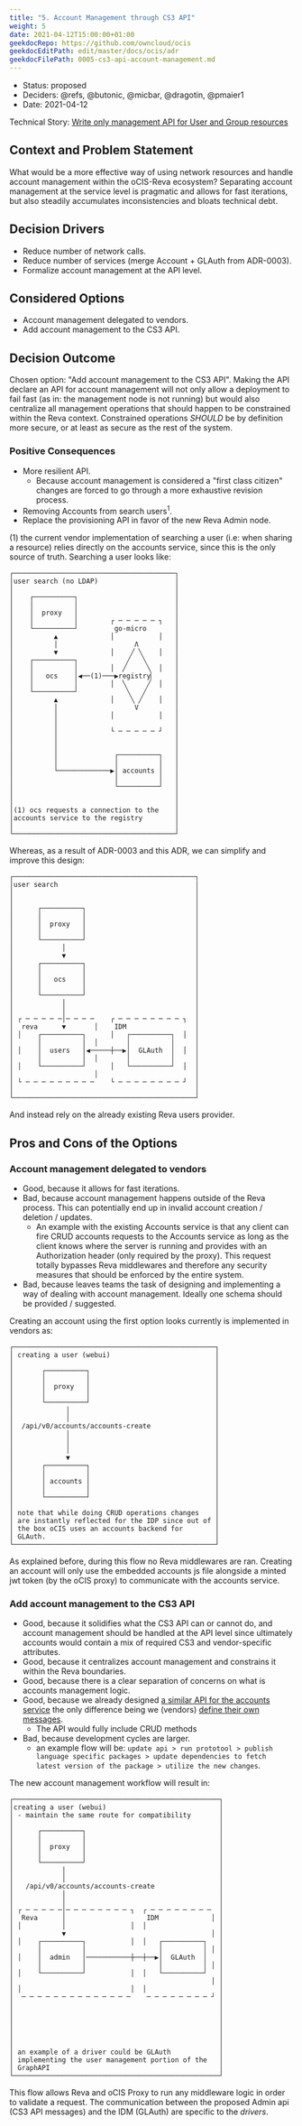 ```yaml
---
title: "5. Account Management through CS3 API"
weight: 5
date: 2021-04-12T15:00:00+01:00
geekdocRepo: https://github.com/owncloud/ocis
geekdocEditPath: edit/master/docs/ocis/adr
geekdocFilePath: 0005-cs3-api-account-management.md
---
```


* Status: proposed
* Deciders: @refs, @butonic, @micbar, @dragotin, @pmaier1
* Date: 2021-04-12

Technical Story: [Write only management API for User and Group resources](https://github.com/cs3org/cs3apis/pull/119)

## Context and Problem Statement

What would be a more effective way of using network resources and handle account management within the oCIS-Reva ecosystem? Separating account management at the service level is pragmatic and allows for fast iterations, but also steadily accumulates inconsistencies and bloats technical debt.

## Decision Drivers

* Reduce number of network calls.
* Reduce number of services (merge Account + GLAuth from ADR-0003).
* Formalize account management at the API level.

## Considered Options

* Account management delegated to vendors.
* Add account management to the CS3 API.

## Decision Outcome

Chosen option: "Add account management to the CS3 API". Making the API declare an API for account management will not only allow a deployment to fail fast (as in: the management node is not running) but would also centralize all management operations that should happen to be constrained within the Reva context. Constrained operations *SHOULD* be by definition more secure, or at least as secure as the rest of the system.

### Positive Consequences

* More resilient API.
  * Because account management is considered a "first class citizen" changes are forced to go through a more exhaustive revision process.
* Removing Accounts from search users<sup>1</sup>.
* Replace the provisioning API in favor of the new Reva Admin node.

(1) the current vendor implementation of searching a user (i.e: when sharing a resource) relies directly on the accounts service, since this is the only source of truth. Searching a user looks like:

```
┌────────────────────────────────────────┐
│user search (no LDAP)                   │
│                                        │
│    ┌──────────┐                        │
│    │          │                        │
│    │  proxy   │                        │
│    │          │        ┌ ─ ─ ─ ─ ─ ┐   │
│    └──────────┘         go-micro       │
│          ▲             │           │   │
│          │                   Λ         │
│          ▼             │    ╱ ╲    │   │
│    ┌──────────┐            ╱   ╲       │
│    │          │        │  ╱     ╲  │   │
│    │   ocs    │◀──(1)───▶registry▏     │
│    │          │        │  ╲     ╱  │   │
│    └──────────┘            ╲   ╱       │
│          ▲             │    ╲ ╱    │   │
│          │                   V         │
│          │             │           │   │
│          │                             │
│          │             └ ─ ─ ─ ─ ─ ┘   │
│          │                             │
│          │                             │
│          │              ┌──────────┐   │
│          │              │          │   │
│          └─────────────▶│ accounts │   │
│                         │          │   │
│                         └──────────┘   │
│                                        │
│                                        │
│(1) ocs requests a connection to the    │
│accounts service to the registry        │
│                                        │
└────────────────────────────────────────┘
```

Whereas, as a result of ADR-0003 and this ADR, we can simplify and improve this design:

```
┌─────────────────────────────────────────────┐
│user search                                  │
│                                             │
│                                             │
│      ┌──────────┐                           │
│      │          │                           │
│      │  proxy   │                           │
│      │          │                           │
│      └──────────┘                           │
│            │                                │
│            ▼                                │
│      ┌──────────┐                           │
│      │          │                           │
│      │   ocs    │                           │
│      │          │                           │
│      └──────────┘                           │
│            │                                │
│            │                                │
│ ┌ ─ ─ ─ ─ ─│─ ─ ─ ─    ┌ ─ ─ ─ ─ ─ ─ ─ ─ ┐  │
│  reva      ▼       │    IDM                 │
│ │    ┌──────────┐      │   ┌──────────┐  │  │
│      │          │  │       │          │     │
│ │    │  users   │◀─────┼──▶│  GLAuth  │  │  │
│      │          │  │       │          │     │
│ │    └──────────┘      │   └──────────┘  │  │
│                    │                        │
│ └ ─ ─ ─ ─ ─ ─ ─ ─ ─    └ ─ ─ ─ ─ ─ ─ ─ ─ ┘  │
│                                             │
└─────────────────────────────────────────────┘
```

And instead rely on the already existing Reva users provider.


## Pros and Cons of the Options

### Account management delegated to vendors

* Good, because it allows for fast iterations.
* Bad, because account management happens outside of the Reva process. This can potentially end up in invalid account creation / deletion / updates.
  * An example with the existing Accounts service is that any client can fire CRUD accounts requests to the Accounts service as long as the client knows where the server is running and provides with an Authorization header (only required by the proxy). This request totally bypasses Reva middlewares and therefore any security measures that should be enforced by the entire system.
* Bad, because leaves teams the task of designing and implementing a way of dealing with account management. Ideally one schema should be provided / suggested.

Creating an account using the first option looks currently is implemented in vendors as:

```
┌──────────────────────────────────────────────────┐
│ creating a user (webui)                          │
│                                                  │
│       ┌──────────┐                               │
│       │          │                               │
│       │  proxy   │                               │
│       │          │                               │
│       └──────────┘                               │
│             │                                    │
│             │                                    │
│  /api/v0/accounts/accounts-create                │
│             │                                    │
│             │                                    │
│             │                                    │
│             ▼                                    │
│       ┌──────────┐                               │
│       │          │                               │
│       │ accounts │                               │
│       │          │                               │
│       └──────────┘                               │
│                                                  │
│ note that while doing CRUD operations changes    │
│ are instantly reflected for the IDP since out of │
│ the box oCIS uses an accounts backend for        │
│ GLAuth.                                          │
└──────────────────────────────────────────────────┘
```

As explained before, during this flow no Reva middlewares are ran. Creating an account will only use the embedded accounts js file alongside a minted jwt token (by the oCIS proxy) to communicate with the accounts service.

### Add account management to the CS3 API

* Good, because it solidifies what the CS3 API can or cannot do, and account management should be handled at the API level since ultimately accounts would contain a mix of required CS3 and vendor-specific attributes.
* Good, because it centralizes account management and constrains it within the Reva boundaries.
* Good, because there is a clear separation of concerns on what is accounts management logic.
* Good, because we already designed [a similar API for the accounts service](https://github.com/owncloud/ocis/blob/master/accounts/pkg/proto/v0/accounts.proto#L42-L85) the only difference being we (vendors) [define their own messages](https://github.com/owncloud/ocis/blob/master/accounts/pkg/proto/v0/accounts.proto#L252-L408).
  * The API would fully include CRUD methods
* Bad, because development cycles are larger.
  * an example flow will be: `update api > run prototool > publish language specific packages > update dependencies to fetch latest version of the package > utilize the new changes`.

The new account management workflow will result in:
```
┌───────────────────────────────────────────────────┐
│creating a user (webui)                            │
│ - maintain the same route for compatibility       │
│                                                   │
│      ┌──────────┐                                 │
│      │          │                                 │
│      │  proxy   │                                 │
│      │          │                                 │
│      └──────────┘                                 │
│            │                                      │
│            │                                      │
│   /api/v0/accounts/accounts-create                │
│            │                                      │
│            │                                      │
│ ┌ ─ ─ ─ ─ ─│─ ─ ─ ─ ─ ─ ─ ─ ┐  ┌ ─ ─ ─ ─ ─ ─ ─ ─  │
│  Reva      │                    IDM             │ │
│ │          │                │  │                  │
│            ▼                                    │ │
│ │    ┌──────────┐           │  │   ┌──────────┐   │
│      │          │                  │          │ │ │
│ │    │  admin   │───────────┼──┼──▶│  GLAuth  │   │
│      │          │                  │          │ │ │
│ │    └──────────┘           │  │   └──────────┘   │
│                                                 │ │
│ │                           │  │                  │
│  ─ ─ ─ ─ ─ ─ ─ ─ ─ ─ ─ ─ ─ ─    ─ ─ ─ ─ ─ ─ ─ ─ ┘ │
│                                                   │
│                                                   │
│                                                   │
│                                                   │
│                                                   │
│                                                   │
│ an example of a driver could be GLAuth            │
│ implementing the user management portion of the   │
│ GraphAPI                                          │
└───────────────────────────────────────────────────┘
```

This flow allows Reva and oCIS Proxy to run any middleware logic in order to validate a request. The communication between the proposed Admin api (CS3 API messages) and the IDM (GLAuth) are specific to the _drivers_.
